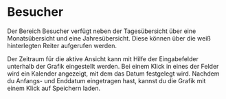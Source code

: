 # Besucher 

Der Bereich Besucher verfügt neben der Tagesübersicht über eine Monatsübersicht und eine Jahresübersicht. Diese können über die weiß hinterlegten Reiter aufgerufen werden.

Der Zeitraum für die aktive Ansicht kann mit Hilfe der Eingabefelder unterhalb der Grafik eingestellt werden. Bei einem Klick in eines der Felder wird ein Kalender angezeigt, mit dem das Datum festgelegt wird. Nachdem du Anfangs- und Enddatum eingetragen hast, kannst du die Grafik mit einem Klick auf Speichern laden.



